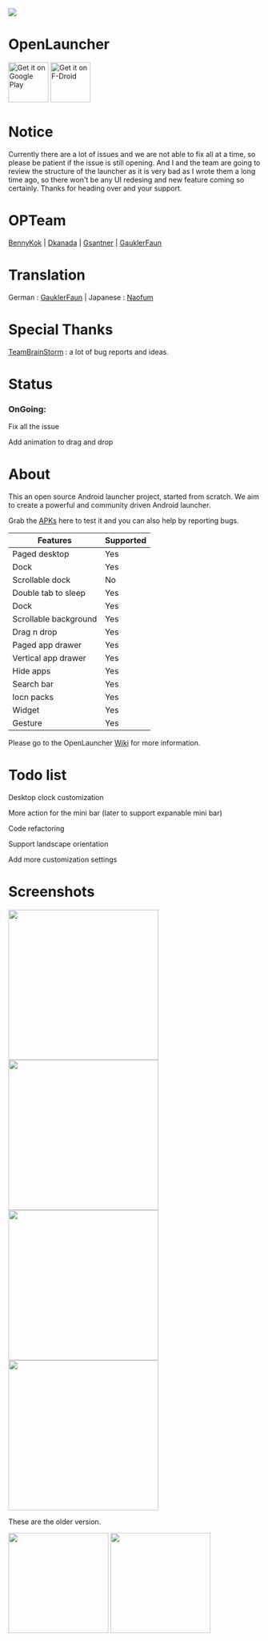 <img src='https://cloud.githubusercontent.com/assets/6735650/24475361/e3ad04ca-14cf-11e7-86fa-28ec0c114cae.png'/>

# OpenLauncher

<a href="https://play.google.com/store/apps/details?id=com.benny.openlauncher" target="_blank">
<img src="https://play.google.com/intl/en_us/badges/images/generic/en-play-badge.png" alt="Get it on Google Play" height="80"/></a>
<a href="https://f-droid.org/repository/browse/?fdid=com.benny.openlauncher" target="_blank">
<img src="https://f-droid.org/badge/get-it-on.png" alt="Get it on F-Droid" height="80"/></a>

# Notice

Currently there are a lot of issues and we are not able to fix all at a time, so please be patient if the issue is still opening. And I and the team are going to review the structure of the launcher as it is very bad as I wrote them a long time ago, so there won't be any UI redesing and new feature coming so certainly. Thanks for heading over and your support.

# OPTeam
[BennyKok](https://github.com/BennyKok) | [Dkanada](https://github.com/dkanada) | [Gsantner](https://github.com/gsantner) | [GauklerFaun](https://github.com/scoute-dich)

# Translation
German : [GauklerFaun](https://github.com/scoute-dich) | 
Japanese : [Naofum](https://github.com/naofum)

# Special Thanks
[TeamBrainStorm](https://github.com/TeamBrainStorm) : a lot of bug reports and ideas.

# Status
### OnGoing: 

Fix all the issue

Add animation to drag and drop

# About

This an open source Android launcher project, started from scratch. We aim to create a powerful and community driven Android launcher.

Grab the [APKs](https://drive.google.com/folderview?id=0Bzv4cvBCpP9SMjdlREprdU13U1k&usp=sharing) here to test it and you can also help by reporting bugs.

Features | Supported
------------ | -------------
Paged desktop | Yes
Dock | Yes
Scrollable dock | No
Double tab to sleep | Yes
Dock | Yes
Scrollable background | Yes
Drag n drop | Yes
Paged app drawer | Yes
Vertical app drawer | Yes
Hide apps | Yes
Search bar | Yes
Iocn packs | Yes
Widget | Yes
Gesture | Yes

Please go to the OpenLauncher [Wiki](https://github.com/Benny-Kok/OpenLauncher/wiki) for more information.

# Todo list

Desktop clock customization

More action for the mini bar (later to support expanable mini bar)

Code refactoring

Support landscape orientation

Add more customization settings

# Screenshots

<img src="https://github.com/Benny-Kok/OpenLauncher/blob/alpha2/DisplayPictures/p2.jpg" width="300">    <img src="https://github.com/Benny-Kok/OpenLauncher/blob/alpha2/DisplayPictures/p1.jpg" width="300">
<img src="https://github.com/Benny-Kok/OpenLauncher/blob/alpha2/DisplayPictures/p3.jpg" width="300">    <img src="https://github.com/Benny-Kok/OpenLauncher/blob/alpha2/DisplayPictures/p4.jpg" width="300">

These are the older version.

<img src="https://github.com/Benny-Kok/OpenLauncher/blob/alpha2/DisplayPictures/Screenshot_2016-08-03-20-57-15.png" width="200">    <img src="https://github.com/Benny-Kok/OpenLauncher/blob/alpha2/DisplayPictures/Screenshot_2016-08-03-20-57-26.png" width="200">
